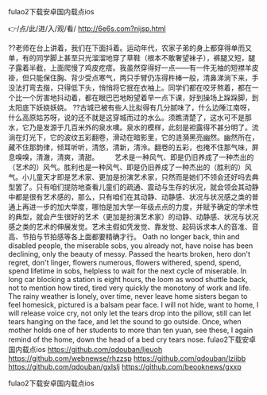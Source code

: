 
fulao2下载安卓国内载点ios




👉/点/此/进/入/观/看/ http://6e6s.com?nijsp.html




??老师在台上讲着，我们在下面抖着。运动年代，农家子弟的身上都穿得单而又单，有的同学脚上甚至只光溜溜地穿了草鞋（根本不敢奢望袜子），裤腿又短，腿子露着半截，上面爬慢了鸡皮疙瘩。我虽然穿得好一点——有一件无袖的短襟羊皮褂，但只能保住胸、背少受点寒气，两只手臂仍冻得杵棒一般，清鼻涕淌下来，手没法打弯去揩，只得低下头，悄悄将它抿在衣袖上。同学们都在咬牙熬着，都在一个比一个厉害地抖动着，都在眼巴巴地盼望着早一点下课，好到操场上跺跺脚，到太阳底下妖娆妖娆。
??古城已被有些人比拟得有几分腻味了，什么边陲江南呀，什么高原姑苏呀，说的还不就是这穿城而过的水么。须瞧清楚了，这水可不是那水，它乃是发源于几百米外的泉水噢。泉水的模样，此刻是袒露得不甚分明了。流淌在灯光下，它的波纹五彩翻卷，滑动在暗影里，它的涟漪黑亮幽然。幽然所在，藏不住那韵律，倾耳听听，清悠，清新，清泠。翻卷的五彩，也掩不住那气味，屏息嗅嗅，清澈，清爽，清甜。
　　艺术是一种风气、即是仍旧养成了一种杰出的（艺术的）风气。胜利也是一种风气、即是仍旧养成了一种杰出的（胜利的）风气。小儿童天才即是艺术家、更加是扮演艺术家，只然而是她们不领会还好吗去典型罢了。只有咱们提防地查看儿童们的疏通、震动与生存的状况，就会领会其动静中都是很有艺术感的，那么，只有咱们在其动静、动静感、状况与状况感之类的普通上再进一步的加大举度，哪怕是加大学一年级点点的力度，并赋予确定的学术性的典型，就会产生很好的艺术（更加是扮演艺术家）的动静、动静感、状况与状况感之类的艺术的伸展发觉。艺术主假如凭发觉、靠发觉、起码诉求本人的音准、音高、节拍与节拍感等各上面都要精确才行。
Oath no longer back, thin and disabled people, the miserable sobs, you already not, have noise has been declining, only the beauty of messy.
Passed the hearts broken, hero don't regret, don't linger, flowers numerous, flowers withered, spend, spend, spend lifetime in sobs, helpless to wait for the next cycle of miserable.
In long car blocking a station is eight hours, the loom as wood shuttle back, not to mention how tired, tired very quickly the monotony of work and life.
The rainy weather is lonely, over time, never leave home sisters began to feel homesick, pictured is a balsam pear face.
I will not hide, want to home, I will release voice cry, not only let the tears drop into the pillow, still can let tears hanging on the face, and let the sound to go outside.
Once, when mother holds one of her students to more than ten yuan, see these, I again remind of the home, down the head of a bed cry tears nose.
fulao2下载安卓国内载点ios https://github.com/qdouban/ljeuoh
https://github.com/webnewse/rhzzsp
https://github.com/qdouban/lziibb
https://github.com/qdouban/gxlslj
https://github.com/beooknews/gxxp





fulao2下载安卓国内载点ios
